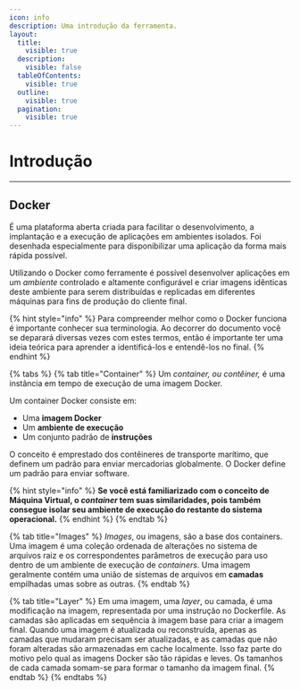```yaml
---
icon: info
description: Uma introdução da ferramenta.
layout:
  title:
    visible: true
  description:
    visible: false
  tableOfContents:
    visible: true
  outline:
    visible: true
  pagination:
    visible: true
---
```


# Introdução

***

## Docker

É uma plataforma aberta criada para facilitar o desenvolvimento, a implantação e a execução de aplicações em ambientes isolados. Foi desenhada especialmente para disponibilizar uma aplicação da forma mais rápida possível.

Utilizando o Docker como ferramente é possível desenvolver aplicações em um _ambiente_ controlado e altamente configurável e criar imagens idênticas deste ambiente para serem distribuídas e replicadas em diferentes máquinas para fins de produção do cliente final.

{% hint style="info" %}
Para compreender melhor como o Docker funciona é importante conhecer sua terminologia. Ao decorrer do documento você se deparará diversas vezes com estes termos, então é importante ter uma ideia teórica para aprender a identificá-los e entendê-los no final.
{% endhint %}

{% tabs %}
{% tab title="Container" %}
Um _container, ou contêiner,_ é uma instância em tempo de execução de uma imagem Docker.

Um container Docker consiste em:

* Uma **imagem Docker**
* Um **ambiente de execução**
* Um conjunto padrão de **instruções**

O conceito é emprestado dos contêineres de transporte marítimo, que definem um padrão para enviar mercadorias globalmente. O Docker define um padrão para enviar software.

{% hint style="info" %}
**Se você está familiarizado com o conceito de Máquina Virtual, o **_**container**_** tem suas similaridades, pois também consegue isolar seu ambiente de execução do restante do sistema operacional.**
{% endhint %}
{% endtab %}

{% tab title="Images" %}
_Images_, ou imagens, são a base dos containers. Uma imagem é uma coleção ordenada de alterações no sistema de arquivos raiz e os correspondentes parâmetros de execução para uso dentro de um ambiente de execução de _containers_. Uma imagem geralmente contém uma união de sistemas de arquivos em **camadas** empilhadas umas sobre as outras.
{% endtab %}

{% tab title="Layer" %}
Em uma imagem, uma _layer_, ou camada, é uma modificação na imagem, representada por uma instrução no Dockerfile. As camadas são aplicadas em sequência à imagem base para criar a imagem final. Quando uma imagem é atualizada ou reconstruída, apenas as camadas que mudaram precisam ser atualizadas, e as camadas que não foram alteradas são armazenadas em cache localmente. Isso faz parte do motivo pelo qual as imagens Docker são tão rápidas e leves. Os tamanhos de cada camada somam-se para formar o tamanho da imagem final.
{% endtab %}
{% endtabs %}

